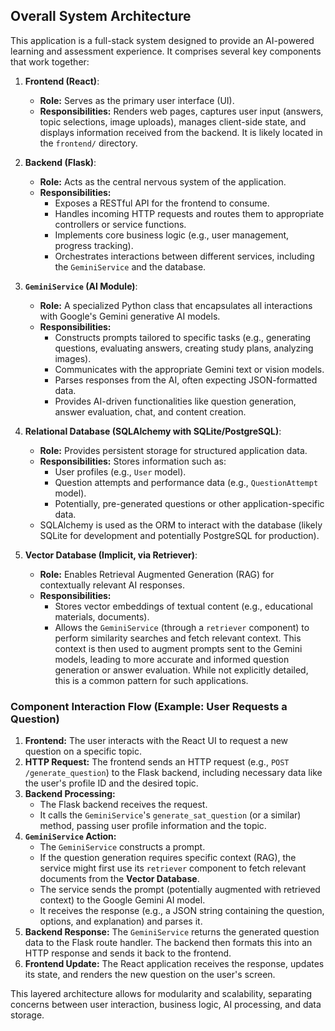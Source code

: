 ## Overall System Architecture

This application is a full-stack system designed to provide an AI-powered learning and assessment experience. It comprises several key components that work together:

1.  **Frontend (React)**:
    *   **Role:** Serves as the primary user interface (UI).
    *   **Responsibilities:** Renders web pages, captures user input (answers, topic selections, image uploads), manages client-side state, and displays information received from the backend. It is likely located in the `frontend/` directory.

2.  **Backend (Flask)**:
    *   **Role:** Acts as the central nervous system of the application.
    *   **Responsibilities:**
        *   Exposes a RESTful API for the frontend to consume.
        *   Handles incoming HTTP requests and routes them to appropriate controllers or service functions.
        *   Implements core business logic (e.g., user management, progress tracking).
        *   Orchestrates interactions between different services, including the `GeminiService` and the database.

3.  **`GeminiService` (AI Module)**:
    *   **Role:** A specialized Python class that encapsulates all interactions with Google's Gemini generative AI models.
    *   **Responsibilities:**
        *   Constructs prompts tailored to specific tasks (e.g., generating questions, evaluating answers, creating study plans, analyzing images).
        *   Communicates with the appropriate Gemini text or vision models.
        *   Parses responses from the AI, often expecting JSON-formatted data.
        *   Provides AI-driven functionalities like question generation, answer evaluation, chat, and content creation.

4.  **Relational Database (SQLAlchemy with SQLite/PostgreSQL)**:
    *   **Role:** Provides persistent storage for structured application data.
    *   **Responsibilities:** Stores information such as:
        *   User profiles (e.g., `User` model).
        *   Question attempts and performance data (e.g., `QuestionAttempt` model).
        *   Potentially, pre-generated questions or other application-specific data.
    *   SQLAlchemy is used as the ORM to interact with the database (likely SQLite for development and potentially PostgreSQL for production).

5.  **Vector Database (Implicit, via Retriever)**:
    *   **Role:** Enables Retrieval Augmented Generation (RAG) for contextually relevant AI responses.
    *   **Responsibilities:**
        *   Stores vector embeddings of textual content (e.g., educational materials, documents).
        *   Allows the `GeminiService` (through a `retriever` component) to perform similarity searches and fetch relevant context. This context is then used to augment prompts sent to the Gemini models, leading to more accurate and informed question generation or answer evaluation. While not explicitly detailed, this is a common pattern for such applications.

### Component Interaction Flow (Example: User Requests a Question)

1.  **Frontend:** The user interacts with the React UI to request a new question on a specific topic.
2.  **HTTP Request:** The frontend sends an HTTP request (e.g., `POST /generate_question`) to the Flask backend, including necessary data like the user's profile ID and the desired topic.
3.  **Backend Processing:**
    *   The Flask backend receives the request.
    *   It calls the `GeminiService`'s `generate_sat_question` (or a similar) method, passing user profile information and the topic.
4.  **`GeminiService` Action:**
    *   The `GeminiService` constructs a prompt.
    *   If the question generation requires specific context (RAG), the service might first use its `retriever` component to fetch relevant documents from the **Vector Database**.
    *   The service sends the prompt (potentially augmented with retrieved context) to the Google Gemini AI model.
    *   It receives the response (e.g., a JSON string containing the question, options, and explanation) and parses it.
5.  **Backend Response:** The `GeminiService` returns the generated question data to the Flask route handler. The backend then formats this into an HTTP response and sends it back to the frontend.
6.  **Frontend Update:** The React application receives the response, updates its state, and renders the new question on the user's screen.

This layered architecture allows for modularity and scalability, separating concerns between user interaction, business logic, AI processing, and data storage.
